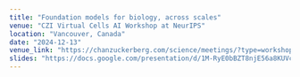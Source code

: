 ```yaml
---
title: "Foundation models for biology, across scales"
venue: "CZI Virtual Cells AI Workshop at NeurIPS"
location: "Vancouver, Canada"
date: "2024-12-13"
venue_link: "https://chanzuckerberg.com/science/meetings/?type=workshop"
slides: "https://docs.google.com/presentation/d/1M-RyE0bBZT8njE56a8KUVcZ7PkJdnDcRGCHBTFyEWbk/edit?usp=sharing"
---
```

